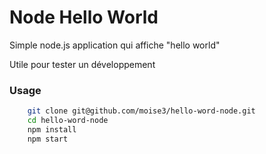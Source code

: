 # Node Hello World

Simple node.js application qui affiche "hello world"

Utile pour tester un développement

### Usage

```bash
    git clone git@github.com/moise3/hello-word-node.git
    cd hello-word-node
    npm install
    npm start
```
